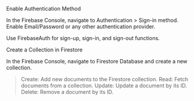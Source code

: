 Enable Authentication Method

In the Firebase Console, navigate to Authentication > Sign-in method.
Enable Email/Password or any other authentication provider.



Use FirebaseAuth for sign-up, sign-in, and sign-out functions.

Create a Collection in Firestore

In the Firebase Console, navigate to Firestore Database and create a new collection.
> Create: Add new documents to the Firestore collection.
> Read: Fetch documents from a collection.
> Update: Update a document by its ID.
> Delete: Remove a document by its ID.


